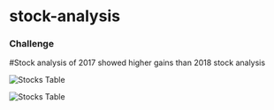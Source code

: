 # stock-analysis

### Challenge
#Stock analysis of 2017 showed higher gains than 2018 stock analysis

![Stocks Table](AllStocks2017.png)

![Stocks Table](AllStocks2018.png)
